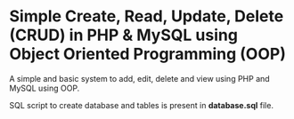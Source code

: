 Simple Create, Read, Update, Delete (CRUD) in PHP & MySQL using Object Oriented Programming (OOP)
========

A simple and basic system to add, edit, delete and view using PHP and MySQL using OOP.

SQL script to create database and tables is present in **database.sql** file.

